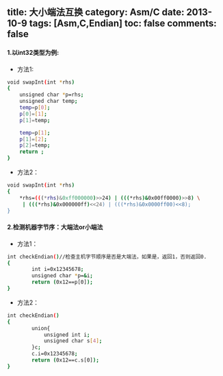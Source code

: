 title: 大小端法互换
category: Asm/C
date: 2013-10-9
tags: [Asm,C,Endian]
toc: false
comments: false
---

#### 1.以int32类型为例:

- 方法1:

```bash      
void swapInt(int *rhs)
{
    unsigned char *p=rhs;
    unsigned char temp;
    temp=p[0];
    p[0]=[1];
    p[1]=temp;

    temp=p[1];
    p[1]=[2];
    p[2]=temp;
    return ;
}
```

- 方法2：

```bash
void swapInt(int *rhs)
{
    *rhs=(((*rhs)&0xff000000)>>24) | (((*rhs)&0x00ff0000)>>8) \
	 | (((*rhs)&0x000000ff)<<24) | (((*rhs)&0x0000ff00)<<8); 
}
```


#### 2.检测机器字节序：大端法or小端法

- 方法1：

```bash
int checkEndian()//检查主机字节顺序是否是大端法，如果是，返回1，否则返回0.
{
        int i=0x12345678;
        unsigned char *p=&i;
        return (0x12==p[0]);
}
```

- 方法2：

```bash
int checkEndian()
{
        union{
            unsigned int i;
            unsigned char s[4];
        }c;
        c.i=0x12345678;
        return (0x12==c.s[0]);
}
```
